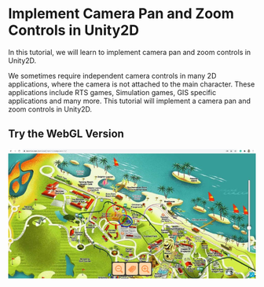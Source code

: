 # Implement Camera Pan and Zoom Controls in Unity2D

In this tutorial, we will learn to implement camera pan and zoom controls in Unity2D.

We sometimes require independent camera controls in many 2D applications, where the camera is not attached to the main character. These applications include RTS games, Simulation games, GIS specific applications and many more. This tutorial will implement a camera pan and zoom controls in Unity2D.

## Try the WebGL Version
[![!Implement Camera Pan and Zoom Controls in Unity2D](https://github.com/shamim-akhtar/camera-manipulator-2d/blob/main/Featured2.jpg)](https://faramira.com/downloads/camera-manipulator-2d/)
